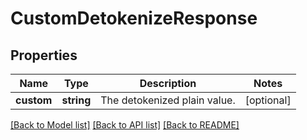 # CustomDetokenizeResponse

## Properties
Name | Type | Description | Notes
------------ | ------------- | ------------- | -------------
**custom** | **string** | The detokenized plain value. | [optional] 

[[Back to Model list]](../../README.md#documentation-for-models) [[Back to API list]](../../README.md#documentation-for-api-endpoints) [[Back to README]](../../README.md)


